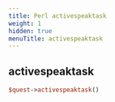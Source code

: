 ```yaml
---
title: Perl activespeaktask
weight: 1
hidden: true
menuTitle: activespeaktask
---
```

## activespeaktask
```perl
$quest->activespeaktask()
```